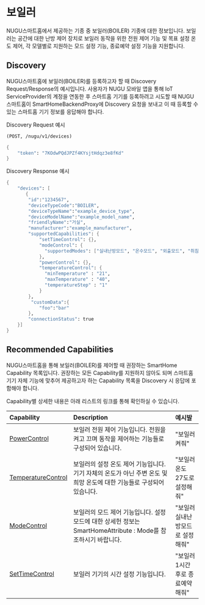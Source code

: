 # 보일러

NUGU스마트홈에서 제공하는 기종 중 보일러\(BOILER\) 기종에 대한 정보입니다. 보일러는 공간에 대한 난방 제어 장치로 보일러 동작을 위한 전원 제어 기능 및 목표 설정 온도 제어, 각 모델별로 지원하는 모드 설정 기능, 종료예약 설정 기능을 지원합니다.

## Discovery

NUGU스마트홈에 보일러\(BOILER\)를 등록하고자 할 때 Discovery Request/Response의 예시입니다. 사용자가 NUGU 모바일 앱을 통해 IoT ServiceProvider의 계정을 연동한 후 스마트홈 기기를 등록하려고 시도할 때 NUGU스마트홈이 SmartHomeBackendProxy에 Discovery 요청을 보내고 이 때 등록할 수 있는 스마트홈 기기 정보를 응답해야 합니다.

Discovery Request 예시

```scheme
(POST, /nugu/v1/devices)

{
    "token": "7KOdwPQdJPZf4KYsjtHdqz3e8fKd"
}
```

Discovery Response 예시

```scheme
{
    "devices": [
       {
        "id":"1234567",
        "deviceTypeCode":"BOILER",
        "deviceTypeName":"example_device_type",
        "deviceModelName":"example_model_name",
        "friendlyName":"거실",
        "manufacturer":"example_manufacturer",
        "supportedCapabilities": {
            "setTimeControl": {},
            "modeControl": {
              "supportedModes": ["실내난방모드", "온수모드", "외출모드", "취침모드"]
            },
            "powerControl": {},
            "temperatureControl": {
              "minTemperature" : "21",
              "maxTemperature" : "40",
              "temperatureStep" : "1"
            }
        },
         "customData":{
            "foo":"bar"
        },
        "connectionStatus": true
    }]
}
```

## Recommended Capabilities

NUGU스마트홈을 통해 보일러\(BOILER\)를 제어할 때 권장하는 SmartHome Capability 목록입니다. 권장하는 모든 Capability를 지원하지 않아도 되며 스마트홈 기기 자체 기능에 맞추어 제공하고자 하는 Capability 목록을 Discovery 시 응답에 포함해야 합니다.

Capability별 상세한 내용은 아래 리스트의 링크를 통해 확인하실 수 있습니다.

| Capability | Description | 예시발 |
| :--- | :--- | :--- |
| [PowerControl](../smarthomecapability/powercontrol-interface.md) | 보일러 전원 제어 기능입니다. 전원을 켜고 끄며 동작을 제어하는 기능들로 구성되어 있습니다. | "보일러 켜줘" |
| [TemperatureControl](../smarthomecapability/temperaturecontrol-interface.md) | 보일러의 설정 온도 제어 기능입니다. 기기 자체의 온도가 아닌 주변 온도 및 희망 온도에 대한 기능들로 구성되어 있습니다. | "보일러 온도 27도로 설정해줘" |
| [ModeControl](../smarthomecapability/modecontrol-interface.md) | 보일러의 모드 제어 기능입니다. 설정 모드에 대한 상세헌 정보는 SmartHomeAttribute : Mode를 참조하시기 바랍니다. | "보일러 실내난방모드로 설정해줘" |
| [SetTimeControl](../smarthomecapability/settimecontrol-interface.md) | 보일러 기기의 시간 설정 기능입니다. | "보일러 1시간 후로 종료예약해줘" |

